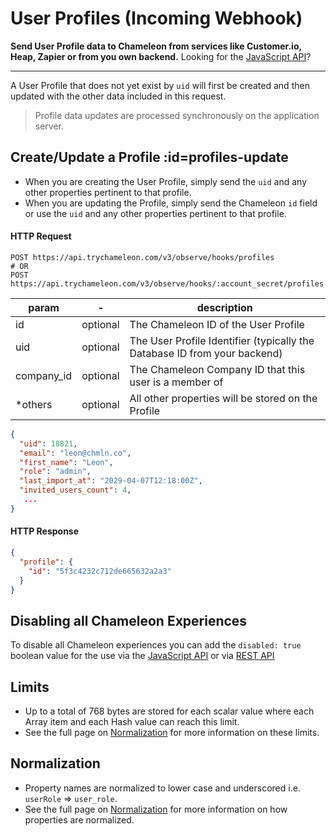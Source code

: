 # User Profiles (Incoming Webhook)

**Send User Profile data to Chameleon from services like Customer.io, Heap, Zapier or from you own backend.** Looking for the [JavaScript API](js/profiles.md)?

------

A User Profile that does not yet exist by `uid` will first be created and then updated with the other data included in this request.

> Profile data updates are processed synchronously on the application server.

## Create/Update a Profile :id=profiles-update

- When you are creating the User Profile, simply send the `uid` and any other properties pertinent to that profile.
- When you are updating the Profile, simply send the Chameleon `id` field or use the `uid` and any other properties pertinent to that profile.

#### HTTP Request

```
POST https://api.trychameleon.com/v3/observe/hooks/profiles
# OR
POST https://api.trychameleon.com/v3/observe/hooks/:account_secret/profiles
```

| param      | -        | description                                                  |
| ---------- | -------- | ------------------------------------------------------------ |
| id         | optional | The Chameleon ID of the User Profile                         |
| uid        | optional | The User Profile Identifier (typically the Database ID from your backend) |
| company_id | optional | The Chameleon Company ID that this user is a member of       |
| *others    | optional | All other properties will be stored on the Profile           |

```json
{
  "uid": 18821,
  "email": "leon@chmln.co",
  "first_name": "Leon",
  "role": "admin",
  "last_import_at": "2029-04-07T12:18:00Z",
  "invited_users_count": 4,
   ...
}
```

#### HTTP Response

```json
{
  "profile": {
    "id": "5f3c4232c712de665632a2a3"
  }
}
```

## Disabling all Chameleon Experiences

To disable all Chameleon experiences you can add the `disabled: true` boolean value for the use via the [JavaScript API](js/profiles.md) or via [REST API](apis/profiles.md)


## Limits

- Up to a total of 768 bytes are stored for each scalar value where each Array item and each Hash value can reach this limit.
- See the full page on [Normalization](concepts/normalization.md?id=limits) for more information on these limits.

## Normalization

- Property names are normalized to lower case and underscored i.e. `userRole` => `user_role`.
- See the full page on [Normalization](concepts/normalization.md?id=properties) for more information on how properties are normalized.

